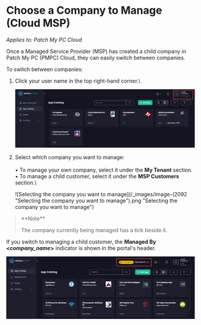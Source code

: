 # Choose a Company to Manage (Cloud MSP)

_Applies to: Patch My PC Cloud_

Once a Managed Service Provider (MSP) has created a child company in Patch My PC (PMPC) Cloud, they can easily switch between companies.

To switch between companies:

1.  Click your user name in the top right-hand corner.\


    ![](/_images/image-(2091).png)


2.  Select which company you want to manage:\
    \
    •  To manage your own company, select it under the **My Tenant** section.\
    •  To manage a child customer, select it under the **MSP Customers** section.\


    ![Selecting the company you want to manage](/_images/image-(2092 "Selecting the company you want to manage").png "Selecting the company you want to manage")

<blockquote class="wp-block-quote">
<p>**Note**</p>
<p>The company currently being managed has a tick beside it.</p>
</blockquote>

If you switch to managing a child customer, the **Managed By <**_**company\_name**_**>** indicator is shown in the portal's header.

![](/_images/image-(2093).png)